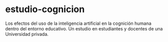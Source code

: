 # estudio-cognicion
Los efectos del uso de la inteligencia artificial en la cognición humana dentro del entorno educativo. Un estudio en estudiantes y docentes de una Universidad privada.
